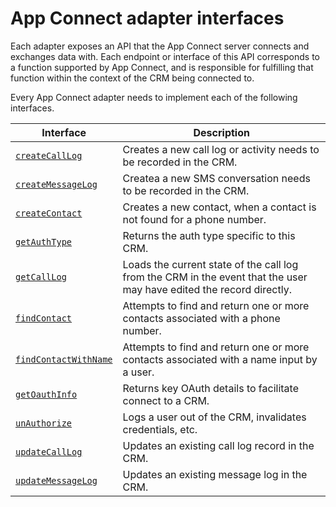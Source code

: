# App Connect adapter interfaces

Each adapter exposes an API that the App Connect server connects and exchanges data with. Each endpoint or interface of this API corresponds to a function supported by App Connect, and is responsible for fulfilling that function within the context of the CRM being connected to. 

Every App Connect adapter needs to implement each of the following interfaces.

| Interface                                 | Description                                                                      |
|-------------------------------------------|----------------------------------------------------------------------------------|
| [`createCallLog`](createCallLog.md)       | Creates a new call log or activity needs to be recorded in the CRM.              |
| [`createMessageLog`](createMessageLog.md) | Createa a new SMS conversation needs to be recorded in the CRM.                  |
| [`createContact`](createContact.md)       | Creates a new contact, when a contact is not found for a phone number.           |
| [`getAuthType`](getAuthType.md)           | Returns the auth type specific to this CRM.                                      |
| [`getCallLog`](getCallLog.md)             | Loads the current state of the call log from the CRM in the event that the user may have edited the record directly. |
| [`findContact`](findContact.md)           | Attempts to find and return one or more contacts associated with a phone number. |
| [`findContactWithName`](findContactWithName.md) | Attempts to find and return one or more contacts associated with a name input by a user. |
| [`getOauthInfo`](getOauthInfo.md)         | Returns key OAuth details to facilitate connect to a CRM.                        |
| [`unAuthorize`](unAuthorize.md)           | Logs a user out of the CRM, invalidates credentials, etc.                        |
| [`updateCallLog`](updateCallLog.md)       | Updates an existing call log record in the CRM.                                  |
| [`updateMessageLog`](updateMessageLog.md) | Updates an existing message log in the CRM.                                      |
